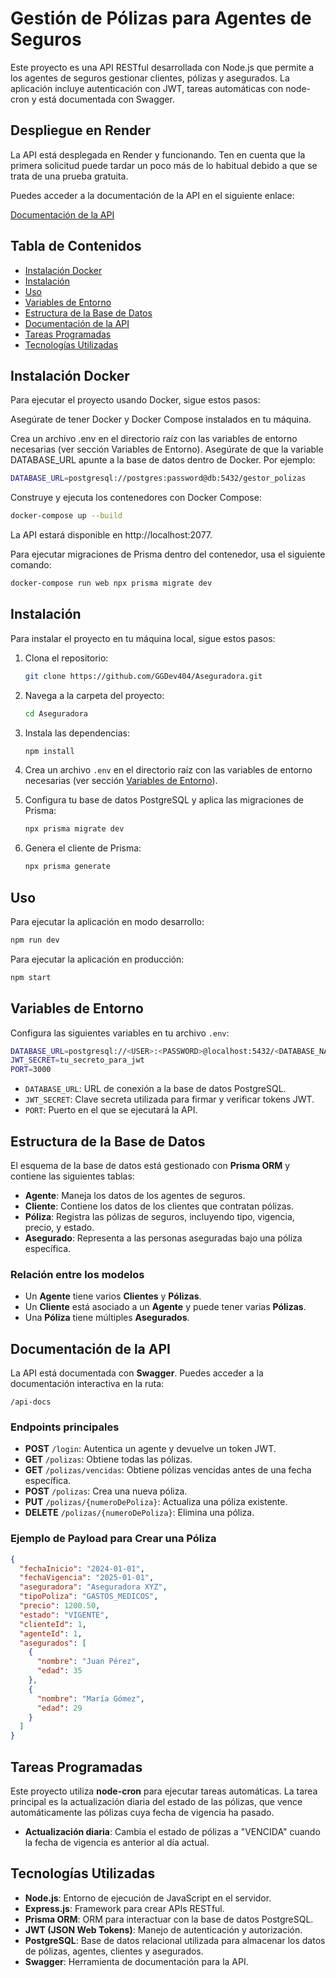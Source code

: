 
# Gestión de Pólizas para Agentes de Seguros

Este proyecto es una API RESTful desarrollada con Node.js que permite a los agentes de seguros gestionar clientes, pólizas y asegurados. La aplicación incluye autenticación con JWT, tareas automáticas con node-cron y está documentada con Swagger.

## Despliegue en Render

La API está desplegada en Render y funcionando. Ten en cuenta que la primera solicitud puede tardar un poco más de lo habitual debido a que se trata de una prueba gratuita.

Puedes acceder a la documentación de la API en el siguiente enlace:

[Documentación de la API](https://aseguradora.geovanydev.tech/api-docs/)


## Tabla de Contenidos

- [Instalación Docker](#instalaciónDocker)
- [Instalación](#instalación)
- [Uso](#uso)
- [Variables de Entorno](#variables-de-entorno)
- [Estructura de la Base de Datos](#estructura-de-la-base-de-datos)
- [Documentación de la API](#documentación-de-la-api)
- [Tareas Programadas](#tareas-programadas)
- [Tecnologías Utilizadas](#tecnologías-utilizadas)


## Instalación Docker

Para ejecutar el proyecto usando Docker, sigue estos pasos:

Asegúrate de tener Docker y Docker Compose instalados en tu máquina.

Crea un archivo .env en el directorio raíz con las variables de entorno necesarias (ver sección Variables de Entorno). Asegúrate de que la variable DATABASE_URL apunte a la base de datos dentro de Docker. Por ejemplo:

```bash
DATABASE_URL=postgresql://postgres:password@db:5432/gestor_polizas
```

Construye y ejecuta los contenedores con Docker Compose:

```bash
docker-compose up --build
```

La API estará disponible en http://localhost:2077.

Para ejecutar migraciones de Prisma dentro del contenedor, usa el siguiente comando:

```bash
docker-compose run web npx prisma migrate dev
```



## Instalación

Para instalar el proyecto en tu máquina local, sigue estos pasos:

1. Clona el repositorio:

   ```bash
   git clone https://github.com/GGDev404/Aseguradora.git
   ```

2. Navega a la carpeta del proyecto:

   ```bash
   cd Aseguradora
   ```

3. Instala las dependencias:

   ```bash
   npm install
   ```

4. Crea un archivo `.env` en el directorio raíz con las variables de entorno necesarias (ver sección [Variables de Entorno](#variables-de-entorno)).

5. Configura tu base de datos PostgreSQL y aplica las migraciones de Prisma:

   ```bash
   npx prisma migrate dev
   ```

6. Genera el cliente de Prisma:

   ```bash
   npx prisma generate
   ```

## Uso

Para ejecutar la aplicación en modo desarrollo:

```bash
npm run dev
```

Para ejecutar la aplicación en producción:

```bash
npm start
```

## Variables de Entorno

Configura las siguientes variables en tu archivo `.env`:

```bash
DATABASE_URL=postgresql://<USER>:<PASSWORD>@localhost:5432/<DATABASE_NAME>
JWT_SECRET=tu_secreto_para_jwt
PORT=3000
```

- `DATABASE_URL`: URL de conexión a la base de datos PostgreSQL.
- `JWT_SECRET`: Clave secreta utilizada para firmar y verificar tokens JWT.
- `PORT`: Puerto en el que se ejecutará la API.

## Estructura de la Base de Datos

El esquema de la base de datos está gestionado con **Prisma ORM** y contiene las siguientes tablas:

- **Agente**: Maneja los datos de los agentes de seguros.
- **Cliente**: Contiene los datos de los clientes que contratan pólizas.
- **Póliza**: Registra las pólizas de seguros, incluyendo tipo, vigencia, precio, y estado.
- **Asegurado**: Representa a las personas aseguradas bajo una póliza específica.

### Relación entre los modelos

- Un **Agente** tiene varios **Clientes** y **Pólizas**.
- Un **Cliente** está asociado a un **Agente** y puede tener varias **Pólizas**.
- Una **Póliza** tiene múltiples **Asegurados**.

## Documentación de la API

La API está documentada con **Swagger**. Puedes acceder a la documentación interactiva en la ruta:

```
/api-docs
```

### Endpoints principales

- **POST** `/login`: Autentica un agente y devuelve un token JWT.
- **GET** `/polizas`: Obtiene todas las pólizas.
- **GET** `/polizas/vencidas`: Obtiene pólizas vencidas antes de una fecha específica.
- **POST** `/polizas`: Crea una nueva póliza.
- **PUT** `/polizas/{numeroDePoliza}`: Actualiza una póliza existente.
- **DELETE** `/polizas/{numeroDePoliza}`: Elimina una póliza.

### Ejemplo de Payload para Crear una Póliza

```json
{
  "fechaInicio": "2024-01-01",
  "fechaVigencia": "2025-01-01",
  "aseguradora": "Aseguradora XYZ",
  "tipoPoliza": "GASTOS_MEDICOS",
  "precio": 1200.50,
  "estado": "VIGENTE",
  "clienteId": 1,
  "agenteId": 1,
  "asegurados": [
    {
      "nombre": "Juan Pérez",
      "edad": 35
    },
    {
      "nombre": "María Gómez",
      "edad": 29
    }
  ]
}
```

## Tareas Programadas

Este proyecto utiliza **node-cron** para ejecutar tareas automáticas. La tarea principal es la actualización diaria del estado de las pólizas, que vence automáticamente las pólizas cuya fecha de vigencia ha pasado.

- **Actualización diaria**: Cambia el estado de pólizas a "VENCIDA" cuando la fecha de vigencia es anterior al día actual.

## Tecnologías Utilizadas

- **Node.js**: Entorno de ejecución de JavaScript en el servidor.
- **Express.js**: Framework para crear APIs RESTful.
- **Prisma ORM**: ORM para interactuar con la base de datos PostgreSQL.
- **JWT (JSON Web Tokens)**: Manejo de autenticación y autorización.
- **PostgreSQL**: Base de datos relacional utilizada para almacenar los datos de pólizas, agentes, clientes y asegurados.
- **Swagger**: Herramienta de documentación para la API.
